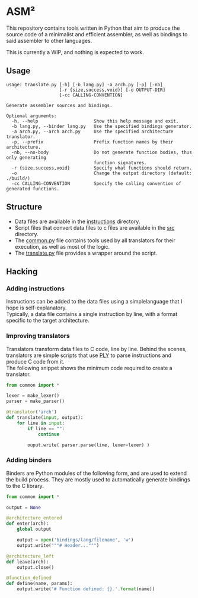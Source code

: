 ASM²
====

This repository contains tools written in Python that aim
to produce the source code of a minimalist and efficient assembler,
as well as bindings to said assembler to other languages.

This is currently a WIP, and nothing is expected to work.

## Usage
```
usage: translate.py [-h] [-b lang.py] -a arch.py [-p] [-nb]
                    [-r {size,success,void}] [-o OUTPUT-DIR]
                    [-cc CALLING-CONVENTION]

Generate assembler sources and bindings.

Optional arguments:
  -h, --help                     Show this help message and exit.
  -b lang.py, --binder lang.py   Use the specified bindings generator.
  -a arch.py, --arch arch.py     Use the specified architecture translator.
  -p, --prefix                   Prefix function names by their architecture.
  -nb, --no-body                 Do not generate function bodies, thus only generating
                                 function signatures.
  -r {size,success,void}         Specify what functions should return.
  -o                             Change the output directory (default: ./build/)
  -cc CALLING-CONVENTION         Specify the calling convention of generated functions.
```

## Structure
- Data files are available in the [instructions](./instructions) directory.
- Script files that convert data files to c files are available in the [src](./src) directory.
- The [common.py](./src/common.py) file contains tools used by all translators for their execution,
  as well as most of the logic.
- The [translate.py](./translate.py) file provides a wrapper around the script.

## Hacking

### Adding instructions
Instructions can be added to the data files using a simplelanguage that I hope is self-explanatory.  
Typically, a data file contains a single instruction by line, with a format specific to the
target architecture.

### Improving translators
Translators transform data files to C code, line by line. Behind the scenes,
translators are simple scripts that use [PLY](https://github.com/dabeaz/ply) to
parse instructions and produce C code from it.  
The following snippet shows the minimum code required to create a translator.

```python
from common import *

lexer = make_lexer()
parser = make_parser()

@translator('arch')
def translate(input, output):
    for line in input:
        if line == "":
            continue

        ouput.write( parser.parse(line, lexer=lexer) )
```

### Adding binders
Binders are Python modules of the following form, and are used to extend
the build process. They are mostly used to automatically generate bindings
to the C library.

```python
from common import *

output = None

@architecture_entered
def enter(arch):
    global output

    output = open('bindings/lang/filename', 'w')
    output.write("""# Header...""")

@architecture_left
def leave(arch):
    output.close()

@function_defined
def define(name, params):
    output.write('# Function defined: {}.'.format(name))
```
